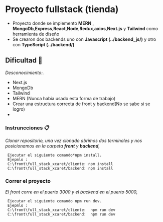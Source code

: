 # Proyecto fullstack (tienda)

- Proyecto donde se implemento **MERN** , **MongoDb**,**Express**,**React**,**Node**,**Redux**,**axios**,**Next.js** y **Tailwind** como herramienta de diseño
- Se crearon dos backends uno con **Javascript (../backend_js/)** y otro con **TypeScript (../backend/)**

## Dificultad 🚀

_Desconocimiento:._
- Next.js
- MongoDb
- Tailwind 
- MERN (Nunca habia usado esta forma de trabajo)
- Crear una estructura correcta de front y backend(No se sabe si se logro)
- 
### Instruncciones 📋

_Clonar repositorio, una vez clonado abrimos dos terminales y nos posicionamos en la carpeta **front** y **backend**,_



```
 Ejecutar el siguiente comando*npm install.
 Ejepmlo :
 C:\front\full_stack_xcaret/cliente: npm install 
 C:\front\full_stack_xcaret/backend: npm install 
```

### Correr el proyecto
_El front corre en el puerto 3000 y el backend en el puerto 5000,_

```
 Ejecutar el siguiente comando npm run dev.
 Ejepmlo :
 C:\front\full_stack_xcaret/cliente:  npm run dev
 C:\front\full_stack_xcaret/backend:  npm run dev
```